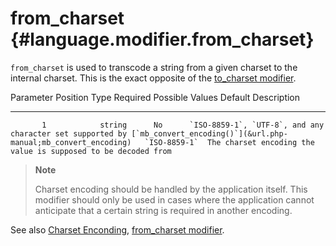 from\_charset {#language.modifier.from_charset}
=============

`from_charset` is used to transcode a string from a given charset to the
internal charset. This is the exact opposite of the [to\_charset
modifier](#language.modifier.to_charset).

   Parameter Position    Type    Required                                                       Possible Values                                                          Default     Description
  -------------------- -------- ---------- -------------------------------------------------------------------------------------------------------------------------- -------------- ---------------------------------------------------------------
           1            string      No      `ISO-8859-1`, `UTF-8`, and any character set supported by [`mb_convert_encoding()`](&url.php-manual;mb_convert_encoding)   `ISO-8859-1`  The charset encoding the value is supposed to be decoded from

> **Note**
>
> Charset encoding should be handled by the application itself. This
> modifier should only be used in cases where the application cannot
> anticipate that a certain string is required in another encoding.

See also [Charset Enconding](#charset), [from\_charset
modifier](#language.modifier.from_charset).
